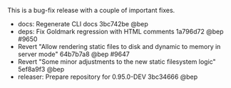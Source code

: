 

This is a bug-fix release with a couple of important fixes.

* docs: Regenerate CLI docs 3bc742be @bep 
* deps: Fix Goldmark regression with HTML comments 1a796d72 @bep #9650 
* Revert "Allow rendering static files to disk and dynamic to memory in server mode" 64b7b7a8 @bep #9647 
* Revert "Some minor adjustments to the new static filesystem logic" 5ef8a9f3 @bep 
* releaser: Prepare repository for 0.95.0-DEV 3bc34666 @bep 



